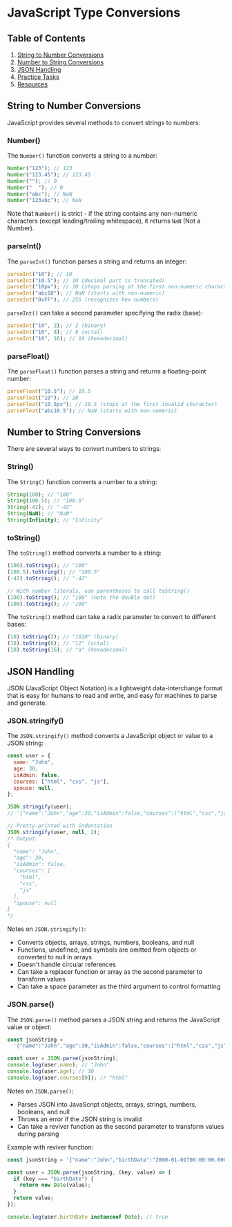 # JavaScript Type Conversions

## Table of Contents

1. [String to Number Conversions](#string-to-number-conversions)
2. [Number to String Conversions](#number-to-string-conversions)
3. [JSON Handling](#json-handling)
4. [Practice Tasks](#practice-tasks)
5. [Resources](#resources)

## String to Number Conversions

JavaScript provides several methods to convert strings to numbers:

### Number()

The `Number()` function converts a string to a number:

```javascript
Number("123"); // 123
Number("123.45"); // 123.45
Number(""); // 0
Number("  "); // 0
Number("abc"); // NaN
Number("123abc"); // NaN
```

Note that `Number()` is strict - if the string contains any non-numeric characters (except leading/trailing whitespace), it returns `NaN` (Not a Number).

### parseInt()

The `parseInt()` function parses a string and returns an integer:

```javascript
parseInt("10"); // 10
parseInt("10.5"); // 10 (decimal part is truncated)
parseInt("10px"); // 10 (stops parsing at the first non-numeric character)
parseInt("abc10"); // NaN (starts with non-numeric)
parseInt("0xFF"); // 255 (recognizes hex numbers)
```

`parseInt()` can take a second parameter specifying the radix (base):

```javascript
parseInt("10", 2); // 2 (binary)
parseInt("10", 8); // 8 (octal)
parseInt("10", 16); // 16 (hexadecimal)
```

### parseFloat()

The `parseFloat()` function parses a string and returns a floating-point number:

```javascript
parseFloat("10.5"); // 10.5
parseFloat("10"); // 10
parseFloat("10.5px"); // 10.5 (stops at the first invalid character)
parseFloat("abc10.5"); // NaN (starts with non-numeric)
```

## Number to String Conversions

There are several ways to convert numbers to strings:

### String()

The `String()` function converts a number to a string:

```javascript
String(100); // "100"
String(100.5); // "100.5"
String(-42); // "-42"
String(NaN); // "NaN"
String(Infinity); // "Infinity"
```

### toString()

The `toString()` method converts a number to a string:

```javascript
(100).toString(); // "100"
(100.5).toString(); // "100.5"
(-42).toString(); // "-42"

// With number literals, use parentheses to call toString()
(100).toString(); // "100" (note the double dot)
(100).toString(); // "100"
```

The `toString()` method can take a radix parameter to convert to different bases:

```javascript
(10).toString(2); // "1010" (binary)
(10).toString(8); // "12" (octal)
(10).toString(16); // "a" (hexadecimal)
```

## JSON Handling

JSON (JavaScript Object Notation) is a lightweight data-interchange format that is easy for humans to read and write, and easy for machines to parse and generate.

### JSON.stringify()

The `JSON.stringify()` method converts a JavaScript object or value to a JSON string:

```javascript
const user = {
  name: "John",
  age: 30,
  isAdmin: false,
  courses: ["html", "css", "js"],
  spouse: null,
};

JSON.stringify(user);
// '{"name":"John","age":30,"isAdmin":false,"courses":["html","css","js"],"spouse":null}'

// Pretty-printed with indentation
JSON.stringify(user, null, 2);
/* Output:
{
  "name": "John",
  "age": 30,
  "isAdmin": false,
  "courses": [
    "html",
    "css",
    "js"
  ],
  "spouse": null
}
*/
```

Notes on `JSON.stringify()`:

- Converts objects, arrays, strings, numbers, booleans, and null
- Functions, undefined, and symbols are omitted from objects or converted to null in arrays
- Doesn't handle circular references
- Can take a replacer function or array as the second parameter to transform values
- Can take a space parameter as the third argument to control formatting

### JSON.parse()

The `JSON.parse()` method parses a JSON string and returns the JavaScript value or object:

```javascript
const jsonString =
  '{"name":"John","age":30,"isAdmin":false,"courses":["html","css","js"],"spouse":null}';

const user = JSON.parse(jsonString);
console.log(user.name); // "John"
console.log(user.age); // 30
console.log(user.courses[0]); // "html"
```

Notes on `JSON.parse()`:

- Parses JSON into JavaScript objects, arrays, strings, numbers, booleans, and null
- Throws an error if the JSON string is invalid
- Can take a reviver function as the second parameter to transform values during parsing

Example with reviver function:

```javascript
const jsonString = '{"name":"John","birthDate":"2000-01-01T00:00:00.000Z"}';

const user = JSON.parse(jsonString, (key, value) => {
  if (key === "birthDate") {
    return new Date(value);
  }
  return value;
});

console.log(user.birthDate instanceof Date); // true
```
